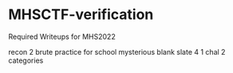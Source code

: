 # MHSCTF-verification
Required Writeups for MHS2022

recon 2
brute
practice for school
mysterious
blank slate 4
1 chal 2 categories
